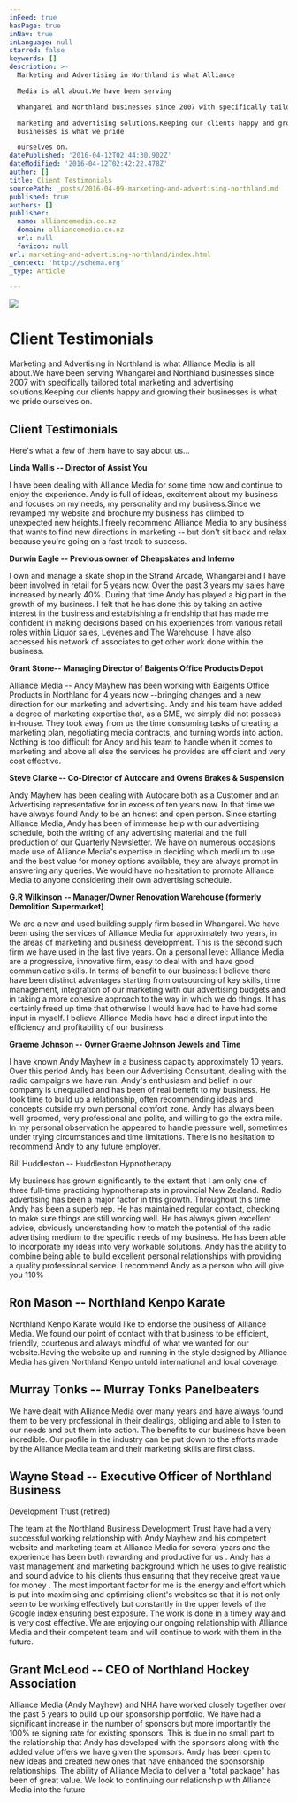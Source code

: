 ```yaml
---
inFeed: true
hasPage: true
inNav: true
inLanguage: null
starred: false
keywords: []
description: >-
  Marketing and Advertising in Northland is what Alliance

  Media is all about.We have been serving

  Whangarei and Northland businesses since 2007 with specifically tailored total

  marketing and advertising solutions.Keeping our clients happy and growing their
  businesses is what we pride

  ourselves on.
datePublished: '2016-04-12T02:44:30.902Z'
dateModified: '2016-04-12T02:42:22.478Z'
author: []
title: Client Testimonials
sourcePath: _posts/2016-04-09-marketing-and-advertising-northland.md
published: true
authors: []
publisher:
  name: alliancemedia.co.nz
  domain: alliancemedia.co.nz
  url: null
  favicon: null
url: marketing-and-advertising-northland/index.html
_context: 'http://schema.org'
_type: Article

---
```

![](https://the-grid-user-content.s3-us-west-2.amazonaws.com/08c87adb-9b65-499d-8373-fd5b72e6a072.jpg)

# Client Testimonials

Marketing and Advertising in Northland is what Alliance
Media is all about.We have been serving
Whangarei and Northland businesses since 2007 with specifically tailored total
marketing and advertising solutions.Keeping our clients happy and growing their businesses is what we pride
ourselves on.

## Client Testimonials

Here's what a few of them have to say about us...

**Linda Wallis -- Director of Assist You**

I have been dealing with Alliance Media for some time now
and continue to enjoy the experience. Andy is full of ideas, excitement about
my business and focuses on my needs, my personality and my business.Since we revamped my website and brochure my
business has climbed to unexpected new heights.I freely recommend Alliance Media to any business that wants to find new
directions in marketing -- but don't sit back and relax because you're going on
a fast track to success.

**Durwin Eagle -- Previous owner of Cheapskates and Inferno**

I own and manage a skate shop in the Strand Arcade,
Whangarei and I have been involved in retail for 5 years now. Over the past 3
years my sales have increased by nearly 40%. During that time Andy has played a
big part in the growth of my business. I felt that he has done this by taking
an active interest in the business and establishing a friendship that has made
me confident in making decisions based on his experiences from various retail
roles within Liquor sales, Levenes and The Warehouse. I have also accessed his
network of associates to get other work done within the business.

**Grant Stone-- Managing Director of Baigents Office Products
Depot**

Alliance Media -- Andy Mayhew has been working with Baigents
Office Products in Northland for 4 years now --bringing changes and a new direction for our marketing and advertising.
Andy and his team have added a degree of marketing expertise that, as a SME, we
simply did not possess in-house. They took away from us the time consuming tasks
of creating a marketing plan, negotiating media contracts, and turning words
into action. Nothing is too difficult for Andy and his team to handle when it
comes to marketing and above all else the services he provides are efficient
and very cost effective.

**Steve Clarke -- Co-Director of Autocare and Owens Brakes
& Suspension**

Andy Mayhew has been dealing with Autocare both as a
Customer and an Advertising representative for in excess of ten years now. In
that time we have always found Andy to be an honest and open person. Since
starting Alliance Media, Andy has been of immense help with our advertising
schedule, both the writing of any advertising material and the full production
of our Quarterly Newsletter. We have on numerous occasions made use of Alliance
Media's expertise in deciding which medium to use and the best value for money
options available, they are always prompt in answering any queries. We would
have no hesitation to promote Alliance Media to anyone considering their own
advertising schedule.

**G.R Wilkinson -- Manager/Owner Renovation Warehouse (formerly
Demolition Supermarket)**

We are a new and used building supply firm based in
Whangarei. We have been using the services of Alliance Media for approximately
two years, in the areas of marketing and business development. This is the
second such firm we have used in the last five years. On a personal level:
Alliance Media are a progressive, innovative firm, easy to deal with and have
good communicative skills. In terms of benefit to our business: I believe there
have been distinct advantages starting from outsourcing of key skills, time
management, integration of our marketing with our advertising budgets and in
taking a more cohesive approach to the way in which we do things. It has
certainly freed up time that otherwise I would have had to have had some input
in myself. I believe Alliance Media have had a direct input into the efficiency
and profitability of our business.

**Graeme Johnson -- Owner Graeme Johnson Jewels and Time**

I have known Andy Mayhew in a business capacity
approximately 10 years. Over this period Andy has been our Advertising
Consultant, dealing with the radio campaigns we have run. Andy's enthusiasm and
belief in our company is unequalled and has been of real benefit to my
business. He took time to build up a relationship, often recommending ideas and
concepts outside my own personal comfort zone. Andy has always been well
groomed, very professional and polite, and willing to go the extra mile. In my
personal observation he appeared to handle pressure well, sometimes under
trying circumstances and time limitations. There is no hesitation to recommend
Andy to any future employer.

Bill Huddleston -- Huddleston Hypnotherapy

My business has grown significantly to the extent that I am
only one of three full-time practicing hypnotherapists in provincial New
Zealand. Radio advertising has been a major factor in this growth. Throughout
this time Andy has been a superb rep. He has maintained regular contact,
checking to make sure things are still working well. He has always given
excellent advice, obviously understanding how to match the potential of the
radio advertising medium to the specific needs of my business. He has been able
to incorporate my ideas into very workable solutions. Andy has the ability to
combine being able to build excellent personal relationships with providing a
quality professional service. I recommend Andy as a person who will give you
110%

## Ron Mason -- Northland Kenpo Karate

Northland Kenpo Karate would like to endorse the business of
Alliance Media. We found our point of contact with that business to be
efficient, friendly, courteous and always mindful of what we wanted for our
website.Having the website up and
running in the style designed by Alliance Media has given Northland Kenpo
untold international and local coverage.

## Murray Tonks -- Murray Tonks Panelbeaters

We have dealt with Alliance Media over many years and have
always found them to be very professional in their dealings, obliging and able
to listen to our needs and put them into action. The benefits to our business
have been incredible. Our profile in the industry can be put down to the
efforts made by the Alliance Media team and their marketing skills are first
class.

## Wayne Stead -- Executive Officer of Northland Business
Development Trust (retired)

The team at the Northland Business Development Trust have
had a very successful working relationship with Andy Mayhew and his competent
website and marketing team at Alliance Media for several years and the
experience has been both rewarding and productive for us . Andy has a vast
management and marketing background which he uses to give realistic and sound
advice to his clients thus ensuring that they receive great value for money .
The most important factor for me is the energy and effort which is put into
maximising and optimising client's websites so that it is not only seen to be
working effectively but constantly in the upper levels of the Google index
ensuring best exposure. The work is done in a timely way and is very cost
effective. We are enjoying our ongoing relationship with Alliance Media and their
competent team and will continue to work with them in the future.

## Grant McLeod -- CEO of Northland Hockey Association

Alliance Media (Andy Mayhew) and NHA have worked closely
together over the past 5 years to build up our sponsorship portfolio. We have
had a significant increase in the number of sponsors but more importantly the
100% re signing rate for existing sponsors. This is due in no small part to the
relationship that Andy has developed with the sponsors along with the added
value offers we have given the sponsors. Andy has been open to new ideas and
created new ones that have enhanced the sponsorship relationships. The ability
of Alliance Media to deliver a "total package" has been of great value. We look
to continuing our relationship with Alliance Media into the future